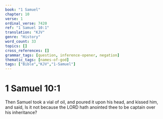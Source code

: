 ```yaml
---
book: "1 Samuel"
chapter: 10
verse: 1
ordinal_verse: 7420
ref: "1 Samuel 10:1"
translation: "KJV"
genre: "History"
word_count: 33
topics: []
cross_references: []
grammar_tags: [question, inference-opener, negation]
thematic_tags: [names-of-god]
tags: ["Bible","KJV","1-Samuel"]
---
```


# 1 Samuel 10:1

Then Samuel took a vial of oil, and poured it upon his head, and kissed him, and said, Is it not because the LORD hath anointed thee to be captain over his inheritance?
